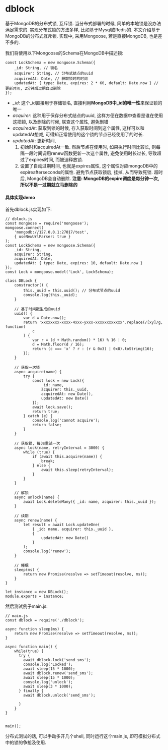 # dblock
基于MongoDB的分布式锁, 互斥锁.
当分布式部署的时候, 简单的本地锁是没办法满足需求的. 实现分布式锁的方法多样, 比如基于Mysql或Redis的. 本文介绍基于MongoDB的分布式互斥锁. 实现中, 采用Mongoose, 若是直接MongoDB, 也是差不多的.

我们将使用以下Mongoose的Schema在MongoDB中描述锁:
```
const LockSchema = new mongoose.Schema({
    _id: String, // 锁名
    acquirer: String, // 分布式结点的uuid
    acquiredAt: Date, // 获取锁时的时间
    updatedAt: { type: Date, expires: 2 * 60, default: Date.now } // 更新时间, 2分钟后过期自动删除
});
```
* *_id*: 这个_id直接用于存储锁名, 直接利用**MongoDB中_id的唯一性**来保证锁的唯一
* *acquirer*: 这种用于保存分布式结点的uuid, 这样方便在数据中查看是谁在使用这把锁, 以及删除的时候, 联查这个属性, 避免删错
* *acquiredAt*: 获取到锁的时候, 存入获取时间到这个属性, 这样可以和updatedAt想减, 可得知正常使用的这个锁的节点已经使用了的时长.
* *updatedAt*: 更新时间, 
  1. 初始时和acquiredAt一致. 然后节点在使用时, 如果执行时间比较长, 则每隔一段时间调用renew函数更新一次这个属性, 避免使用时长过长, 导致超过了expires时间, 而被迫释放锁.
  2. 设置了自动过期时间, 也就是expires属性, 这个属性对应mongoDB中的expireafterseconds的属性. 避免节点获取锁后, 挂掉, 从而导致死锁. 超时后, MongoDB会自动删除. **注意: MongoDB的expire调度是每分钟一次, 所以不是一过期就立马删除的**

#### 具体实现demo
首先dblock.js实现如下:
```
// dblock.js
const mongoose = require('mongoose');
mongoose.connect(
    'mongodb://127.0.0.1:27017/test',
    { useNewUrlParser: true }
);
const LockSchema = new mongoose.Schema({
    _id: String,
    acquirer: String,
    acquiredAt: Date,
    updatedAt: { type: Date, expires: 10, default: Date.now }
});
const Lock = mongoose.model('Lock', LockSchema);

class DBLock {
    constructor() {
        this._uuid = this.uuid(); // 分布式节点的uuid
        console.log(this._uuid);
    }

    // 基于时间戳生成的uuid
    uuid() {
        var d = Date.now();
        return 'xxxxxxxx-xxxx-4xxx-yxxx-xxxxxxxxxxxx'.replace(/[xy]/g, function(
            c
        ) {
            var r = (d + Math.random() * 16) % 16 | 0;
            d = Math.floor(d / 16);
            return (c === 'x' ? r : (r & 0x3) | 0x8).toString(16);
        });
    }

    // 获取一次锁
    async acquire(name) {
        try {
            const lock = new Lock({
                _id: name,
                acquirer: this._uuid,
                acquiredAt: new Date(),
                updatedAt: new Date()
            });
            await lock.save();
            return true;
        } catch (e) {
            console.log('cannot acquire');
            return false;
        }
    }

    // 获取锁, 每3s重试一次
    async lock(name, retryInterval = 3000) {
        while (true) {
            if (await this.acquire(name)) {
                break;
            } else {
                await this.sleep(retryInterval);
            }
        }
    }

    // 解锁
    async unlock(name) {
        await Lock.deleteMany({ _id: name, acquirer: this._uuid });
    }

    // 续期
    async renew(name) {
        let result = await Lock.updateOne(
            { _id: name, acquirer: this._uuid },
            {
                updatedAt: new Date()
            }
        );
        console.log('renew');
    }

    // 睡眠
    sleep(ms) {
        return new Promise(resolve => setTimeout(resolve, ms));
    }
}

let instance = new DBLock();
module.exports = instance;

```
然后测试例子main.js:
```
// main.js
const dblock = require('./dblock');

async function sleep(ms) {
    return new Promise(resolve => setTimeout(resolve, ms));
}

async function main() {
    while(true) {
      try {
        await dblock.lock('send_sms');
        console.log('Locked');
        await sleep(15 * 1000);
        await dblock.renew('send_sms');
        await sleep(15 * 1000);
        console.log('unlock');
        await sleep(3 * 1000);
      } finally {
        await dblock.unlock('send_sms');

      }
    }
}


main();
```
分布式测试的话, 可以手动多开几个shell, 同时运行这个main.js, 即可模拟分布式中的锁的争抢及使用.